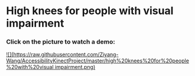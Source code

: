 # High knees for people with visual impairment

### Click on the picture to watch a demo:

[![](https://raw.githubusercontent.com/Ziyang-Wang/AccessibilityKinectProject/master/high%20knees%20for%20people%20with%20visual impairment.png)](https://youtu.be/9lMRoM6PMYU)
